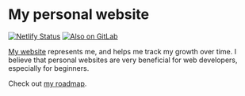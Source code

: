 # My personal website
[![Netlify Status](https://api.netlify.com/api/v1/badges/8b652d50-feb2-4b90-8764-bc84ddf214c4/deploy-status)](https://app.netlify.com/sites/binyamin/deploys)
[![Also on GitLab](https://badgen.net/badge/Also%20On/gitlab/fc6d27?icon=gitlab)](https://gitlab.com/b3u/binyam-in)

[My website](https://binyam.in) represents me, and helps me track my growth over time. I believe that personal websites are very beneficial for web developers, especially for beginners.

Check out [my roadmap](https://binyam.in/roadmap).
